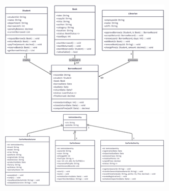 ![hw2.1](<Mermaid Chart - Create complex, visual diagrams with text.-2025-10-09-143428.png>)
![hw2.2](<Mermaid Chart - Create complex, visual diagrams with text.-2025-10-09-143451.png>)